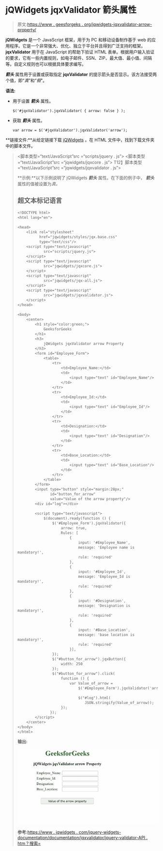 # jQWidgets jqxValidator 箭头属性

> 原文:[https://www . geesforgeks . org/jqwidgets-jqxvalidator-arrow-property/](https://www.geeksforgeeks.org/jqwidgets-jqxvalidator-arrow-property/)

**jQWidgets** 是一个 JavaScript 框架，用于为 PC 和移动设备制作基于 web 的应用程序。它是一个非常强大、优化、独立于平台并且得到广泛支持的框架。 **jqxValidator** 用于在 JavaScript 的帮助下验证 HTML 表单。根据用户输入验证的要求，它有一些内置规则，如电子邮件、SSN、ZIP、最大值、最小值、间隔等。自定义规则也可以根据具体要求编写。

***箭头*** 属性用于设置或获取指定 **jqxValidator** 的提示箭头是否显示。该方法接受两个值，即“*真*”和“*假*”。

**语法:**

*   用于设置 ***箭头*** 属性。

    ```
    $('#jqxValidator').jqxValidator( { arrow: false } );  
    ```

*   获取 ***箭头*** 属性。

    ```
    var arrow = $('#jqxValidator').jqxValidator('arrow'); 
    ```

**链接文件:**从给定链接下载 [jQWidgets](https://www.jqwidgets.com/download/) 。在 HTML 文件中，找到下载文件夹中的脚本文件。

> <link rel="”stylesheet”" href="”jqwidgets/styles/jqx.base.css”" type="”text/css”">
> <脚本类型=“text/JavaScript”src =“scripts/jquery . js”></脚本>
> <脚本类型=“text/JavaScript”src =“jqwidgets/jqxcore . js”></脚本>
> T12】脚本类型=“text/JavaScript”src =“jqwidgets/jqxvalidator . js”></脚本

**示例:**以下示例说明了 jQWidgets ***箭头*** 属性。在下面的例子中， ***箭头*** 属性的值被设置为*真。*

## 超文本标记语言

```
<!DOCTYPE html>
<html lang="en">

<head>
    <link rel="stylesheet" 
          href="jqwidgets/styles/jqx.base.css" 
          type="text/css"/>
    <script type="text/javascript" 
            src="scripts/jquery.js">
    </script>
    <script type="text/javascript" 
            src="jqwidgets/jqxcore.js">
    </script>
    <script type="text/javascript" 
            src="jqwidgets/jqx-all.js">
    </script>
    <script type="text/javascript" 
            src="jqwidgets/jqxvalidator.js">
    </script>
</head>

<body>
    <center>
        <h1 style="color:green;">
            GeeksforGeeks
        </h1>
        <h3>
            jQWidgets jqxValidator arrow Property
        </h3>
        <form id="Employee_Form">
            <table>
                <tr>
                    <td>Employee_Name:</td>
                    <td>
                        <input type="text" id="Employee_Name"/>
                    </td>
                </tr>
                <tr>
                    <td>Employee_Id:</td>
                    <td>
                        <input type="text" id="Employee_Id"/>
                    </td>
                </tr>
                <tr>
                    <td>Designation:</td>
                    <td>
                        <input type="text" id="Designation"/>
                    </td>
                </tr>
                <tr>
                    <td>Base_Location:</td>
                    <td>
                        <input type="text" id="Base_Location"/>
                    </td>
                </tr>
            </table>
        </form>
        <input type="button" style="margin:28px;" 
               id="button_for_arrow" 
               value="Value of the arrow property"/>
        <div id="log"></div>

        <script type="text/javascript">
            $(document).ready(function () {
                $('#Employee_Form').jqxValidator({
                    arrow: true,
                    Rules: [
                        {
                            input: '#Employee_Name',
                            message: 'Employee name is mandatory!',
                            rule: 'required'
                        },
                        {
                            input: '#Employee_Id',
                            message: 'Employee_Id is mandatory!',
                            rule: 'required'
                        },
                        {
                            input: '#Designation',
                            message: 'Designation is mandatory!',
                            rule: 'required'
                        },
                        {
                            input: '#Base_Location',
                            message: 'base location is mandatory!',
                            rule: 'required'
                        }],
                });
                $("#button_for_arrow").jqxButton({
                    width: 250
                });
                $("#button_for_arrow").click(
                    function () {
                        var Value_of_arrow =
                            $('#Employee_Form').jqxValidator('arrow');

                            $("#log").html(
                               JSON.stringify(Value_of_arrow));
                    });
               });
        </script>
    </center>
</body>
</html>
```

**输出:**

![](img/1437b38e17bf88937aaa94c088a8fb63.png)

**参考:**[https://www . jqwidgets . com/jquery-widgets-documentation/documentation/jqxvalidator/jquery-validator-API . htm？搜索=](https://www.jqwidgets.com/jquery-widgets-documentation/documentation/jqxvalidator/jquery-validator-api.htm?search=)